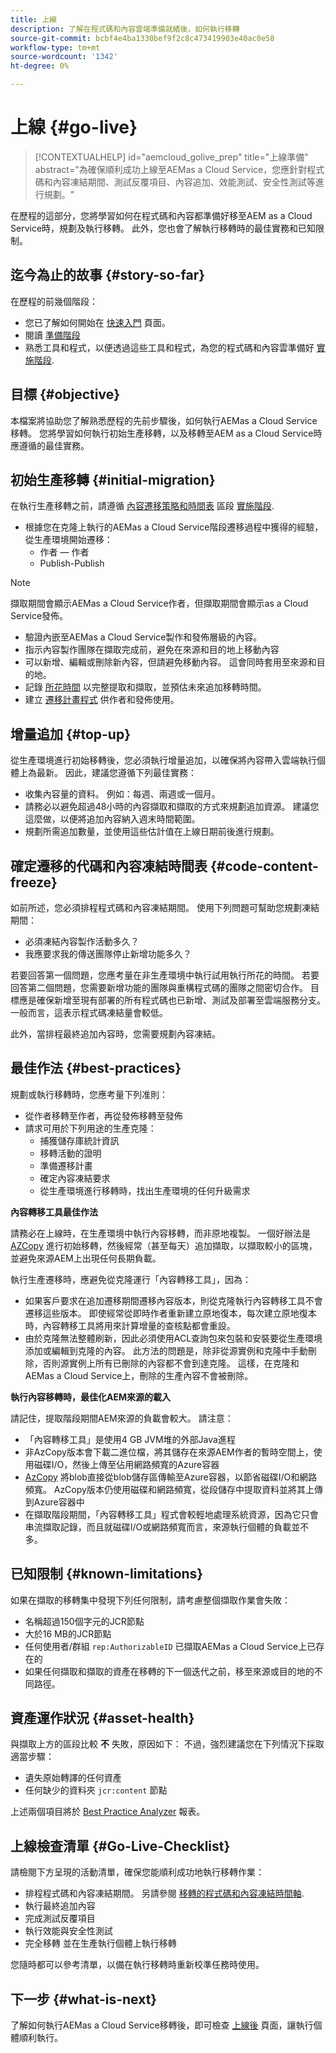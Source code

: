 ```yaml
---
title: 上線
description: 了解在程式碼和內容雲端準備就緒後，如何執行移轉
source-git-commit: bcbf4e4ba1330bef9f2c8c473419903e40ac0e58
workflow-type: tm+mt
source-wordcount: '1342'
ht-degree: 0%

---
```



# 上線 {#go-live}

>[!CONTEXTUALHELP]
>id="aemcloud_golive_prep"
>title="上線準備"
>abstract="為確保順利成功上線至AEMas a Cloud Service，您應針對程式碼和內容凍結期間、測試反覆項目、內容追加、效能測試、安全性測試等進行規劃。"

在歷程的這部分，您將學習如何在程式碼和內容都準備好移至AEM  as a Cloud Service時，規劃及執行移轉。 此外，您也會了解執行移轉時的最佳實務和已知限制。

## 迄今為止的故事 {#story-so-far}

在歷程的前幾個階段：

* 您已了解如何開始在 [快速入門](/help/journey-migration/getting-started.md) 頁面。
* 閱讀 [準備階段](/help/journey-migration/readiness.md)
* 熟悉工具和程式，以便透過這些工具和程式，為您的程式碼和內容雲準備好 [實施階段](/help/journey-migration/implementation.md).

## 目標 {#objective}

本檔案將協助您了解熟悉歷程的先前步驟後，如何執行AEMas a Cloud Service移轉。 您將學習如何執行初始生產移轉，以及移轉至AEM as a Cloud Service時應遵循的最佳實務。

## 初始生產移轉 {#initial-migration}

在執行生產移轉之前，請遵循 [內容遷移策略和時間表](/help/journey-migration/implementation.md##strategy-timeline) 區段 [實施階段](/help/journey-migration/implementation.md).

* 根據您在克隆上執行的AEMas a Cloud Service階段遷移過程中獲得的經驗，從生產環境開始遷移：
   * 作者 — 作者
   * Publish-Publish

>[!NOTE]
>
>擷取期間會顯示AEMas a Cloud Service作者，但擷取期間會顯示as a Cloud Service發佈。

* 驗證內嵌至AEMas a Cloud Service製作和發佈層級的內容。
* 指示內容製作團隊在擷取完成前，避免在來源和目的地上移動內容
* 可以新增、編輯或刪除新內容，但請避免移動內容。 這會同時套用至來源和目的地。
* 記錄 [所花時間](/help/journey-migration/implementation.md#gathering-data) 以完整提取和擷取，並預估未來追加移轉時間。
* 建立 [遷移計畫程式](/help/journey-migration/implementation.md#migration-plan) 供作者和發佈使用。

## 增量追加 {#top-up}

從生產環境進行初始移轉後，您必須執行增量追加，以確保將內容帶入雲端執行個體上為最新。 因此，建議您遵循下列最佳實務：

* 收集內容量的資料。 例如：每週、兩週或一個月。
* 請務必以避免超過48小時的內容擷取和擷取的方式來規劃追加資源。 建議您這麼做，以便將追加內容納入週末時間範圍。
* 規劃所需追加數量，並使用這些估計值在上線日期前後進行規劃。

## 確定遷移的代碼和內容凍結時間表 {#code-content-freeze}

如前所述，您必須排程程式碼和內容凍結期間。 使用下列問題可幫助您規劃凍結期間：

* 必須凍結內容製作活動多久？
* 我應要求我的傳送團隊停止新增功能多久？

若要回答第一個問題，您應考量在非生產環境中執行試用執行所花的時間。 若要回答第二個問題，您需要新增功能的團隊與重構程式碼的團隊之間密切合作。 目標應是確保新增至現有部署的所有程式碼也已新增、測試及部署至雲端服務分支。 一般而言，這表示程式碼凍結量會較低。

此外，當排程最終追加內容時，您需要規劃內容凍結。

## 最佳作法 {#best-practices}

規劃或執行移轉時，您應考量下列准則：

* 從作者移轉至作者，再從發佈移轉至發佈
* 請求可用於下列用途的生產克隆：
   * 捕獲儲存庫統計資訊
   * 移轉活動的證明
   * 準備遷移計畫
   * 確定內容凍結要求
   * 從生產環境進行移轉時，找出生產環境的任何升級需求

**內容轉移工具最佳作法**

請務必在上線時，在生產環境中執行內容移轉，而非原地複製。 一個好辦法是 [AZCopy](/help/journey-migration/content-transfer-tool/using-content-transfer-tool/handling-large-content-repositories.md) 進行初始移轉，然後經常（甚至每天）追加擷取，以擷取較小的區塊，並避免來源AEM上出現任何長期負載。

執行生產遷移時，應避免從克隆運行「內容轉移工具」，因為：

* 如果客戶要求在追加遷移期間遷移內容版本，則從克隆執行內容轉移工具不會遷移這些版本。 即使經常從即時作者重新建立原地復本，每次建立原地復本時，內容轉移工具將用來計算增量的查核點都會重設。
* 由於克隆無法整體刷新，因此必須使用ACL查詢包來包裝和安裝要從生產環境添加或編輯到克隆的內容。 此方法的問題是，除非從源實例和克隆中手動刪除，否則源實例上所有已刪除的內容都不會到達克隆。 這樣，在克隆和AEMas a Cloud Service上，刪除的生產內容不會被刪除。

**執行內容移轉時，最佳化AEM來源的載入**

請記住，提取階段期間AEM來源的負載會較大。 請注意：

* 「內容轉移工具」是使用4 GB JVM堆的外部Java進程
* 非AzCopy版本會下載二進位檔，將其儲存在來源AEM作者的暫時空間上，使用磁碟I/O，然後上傳至佔用網路頻寬的Azure容器
* [AzCopy](/help/journey-migration/content-transfer-tool/using-content-transfer-tool/handling-large-content-repositories.md) 將blob直接從blob儲存區傳輸至Azure容器，以節省磁碟I/O和網路頻寬。 AzCopy版本仍使用磁碟和網路頻寬，從段儲存中提取資料並將其上傳到Azure容器中
* 在擷取階段期間，「內容轉移工具」程式會較輕地處理系統資源，因為它只會串流擷取記錄，而且就磁碟I/O或網路頻寬而言，來源執行個體的負載並不多。

## 已知限制 {#known-limitations}

如果在擷取的移轉集中發現下列任何限制，請考慮整個擷取作業會失敗：

* 名稱超過150個字元的JCR節點
* 大於16 MB的JCR節點
* 任何使用者/群組 `rep:AuthorizableID` 已擷取AEMas a Cloud Service上已存在的
* 如果任何擷取和擷取的資產在移轉的下一個迭代之前，移至來源或目的地的不同路徑。

## 資產運作狀況 {#asset-health}

與擷取上方的區段比較 **不** 失敗，原因如下： 不過，強烈建議您在下列情況下採取適當步驟：

* 遺失原始轉譯的任何資產
* 任何缺少的資料夾 `jcr:content` 節點

上述兩個項目將於 [Best Practice Analyzer](/help/journey-migration/best-practices-analyzer/overview-best-practices-analyzer.md) 報表。

## 上線檢查清單 {#Go-Live-Checklist}

請檢閱下方呈現的活動清單，確保您能順利成功地執行移轉作業：

* 排程程式碼和內容凍結期間。 另請參閱 [移轉的程式碼和內容凍結時間軸](#code-content-freeze).
* 執行最終追加內容
* 完成測試反覆項目
* 執行效能與安全性測試
* 完全移轉 並在生產執行個體上執行移轉

您隨時都可以參考清單，以備在執行移轉時重新校準任務時使用。

## 下一步 {#what-is-next}

了解如何執行AEMas a Cloud Service移轉後，即可檢查 [上線後](/help/journey-migration/post-go-live.md) 頁面，讓執行個體順利執行。